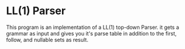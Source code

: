 # LL(1) Parser
This program is an implementation of a LL(1) top-down Parser. it gets a grammar as input and gives you it's parse table in addition to the first, follow, and nullable sets as result.
